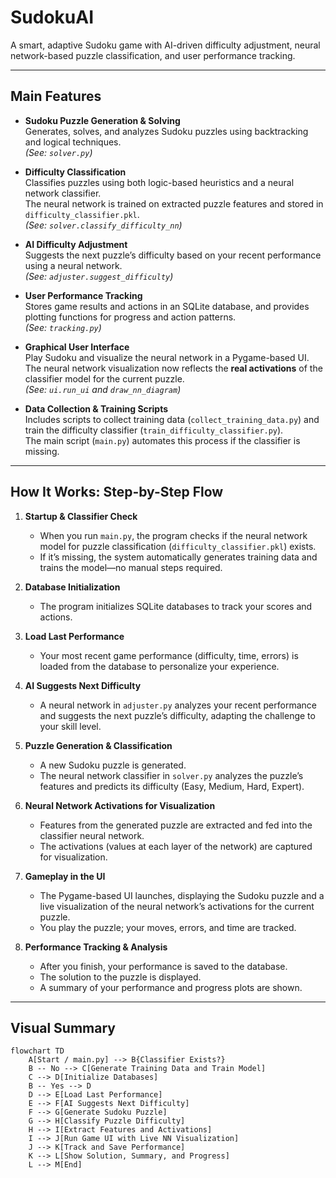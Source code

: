 # SudokuAI

A smart, adaptive Sudoku game with AI-driven difficulty adjustment, neural network-based puzzle classification, and user performance tracking.

---

## Main Features

- **Sudoku Puzzle Generation & Solving**  
  Generates, solves, and analyzes Sudoku puzzles using backtracking and logical techniques.  
  *(See: `solver.py`)*

- **Difficulty Classification**  
  Classifies puzzles using both logic-based heuristics and a neural network classifier.  
  The neural network is trained on extracted puzzle features and stored in `difficulty_classifier.pkl`.  
  *(See: `solver.classify_difficulty_nn`)*

- **AI Difficulty Adjustment**  
  Suggests the next puzzle’s difficulty based on your recent performance using a neural network.  
  *(See: `adjuster.suggest_difficulty`)*

- **User Performance Tracking**  
  Stores game results and actions in an SQLite database, and provides plotting functions for progress and action patterns.  
  *(See: `tracking.py`)*

- **Graphical User Interface**  
  Play Sudoku and visualize the neural network in a Pygame-based UI.  
  The neural network visualization now reflects the **real activations** of the classifier model for the current puzzle.  
  *(See: `ui.run_ui` and `draw_nn_diagram`)*

- **Data Collection & Training Scripts**  
  Includes scripts to collect training data (`collect_training_data.py`) and train the difficulty classifier (`train_difficulty_classifier.py`).  
  The main script (`main.py`) automates this process if the classifier is missing.

---

## How It Works: Step-by-Step Flow

1. **Startup & Classifier Check**
   - When you run `main.py`, the program checks if the neural network model for puzzle classification (`difficulty_classifier.pkl`) exists.
   - If it’s missing, the system automatically generates training data and trains the model—no manual steps required.

2. **Database Initialization**
   - The program initializes SQLite databases to track your scores and actions.

3. **Load Last Performance**
   - Your most recent game performance (difficulty, time, errors) is loaded from the database to personalize your experience.

4. **AI Suggests Next Difficulty**
   - A neural network in `adjuster.py` analyzes your recent performance and suggests the next puzzle’s difficulty, adapting the challenge to your skill level.

5. **Puzzle Generation & Classification**
   - A new Sudoku puzzle is generated.
   - The neural network classifier in `solver.py` analyzes the puzzle’s features and predicts its difficulty (Easy, Medium, Hard, Expert).

6. **Neural Network Activations for Visualization**
   - Features from the generated puzzle are extracted and fed into the classifier neural network.
   - The activations (values at each layer of the network) are captured for visualization.

7. **Gameplay in the UI**
   - The Pygame-based UI launches, displaying the Sudoku puzzle and a live visualization of the neural network’s activations for the current puzzle.
   - You play the puzzle; your moves, errors, and time are tracked.

8. **Performance Tracking & Analysis**
   - After you finish, your performance is saved to the database.
   - The solution to the puzzle is displayed.
   - A summary of your performance and progress plots are shown.

---

## Visual Summary

```mermaid
flowchart TD
    A[Start / main.py] --> B{Classifier Exists?}
    B -- No --> C[Generate Training Data and Train Model]
    C --> D[Initialize Databases]
    B -- Yes --> D
    D --> E[Load Last Performance]
    E --> F[AI Suggests Next Difficulty]
    F --> G[Generate Sudoku Puzzle]
    G --> H[Classify Puzzle Difficulty]
    H --> I[Extract Features and Activations]
    I --> J[Run Game UI with Live NN Visualization]
    J --> K[Track and Save Performance]
    K --> L[Show Solution, Summary, and Progress]
    L --> M[End]

